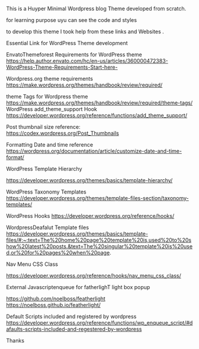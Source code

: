 This is a Huyper Minimal Wordpress blog Theme developed from scratch. 

for learning purpose uyu can see the code  and styles


to develop this theme I took help from these links and Websites . 


Essential Link for WordPress Theme development

EnvatoThemeforest Requirements for WordPress theme 
https://help.author.envato.com/hc/en-us/articles/360000472383-WordPress-Theme-Requirements-Start-here-

Wordpress.org theme requirements 
https://make.wordpress.org/themes/handbook/review/required/

theme Tags for Wordpress theme
https://make.wordpress.org/themes/handbook/review/required/theme-tags/
WordPress add_theme_support Hook
https://developer.wordpress.org/reference/functions/add_theme_support/

Post thumbnail size reference:
https://codex.wordpress.org/Post_Thumbnails

Formatting Date and time reference
https://wordpress.org/documentation/article/customize-date-and-time-format/

WordPress Template Hierarchy

https://developer.wordpress.org/themes/basics/template-hierarchy/

WordPress Taxonomy Templates
https://developer.wordpress.org/themes/template-files-section/taxonomy-templates/

WordPress Hooks
https://developer.wordpress.org/reference/hooks/

WordpressDeafalut Template files
https://developer.wordpress.org/themes/basics/template-files/#:~:text=The%20home%20page%20template%20is,used%20to%20show%20latest%20posts.&text=The%20singular%20template%20is%20used,or%20for%20pages%20when%20page.

Nav Menu CSS Class

https://developer.wordpress.org/reference/hooks/nav_menu_css_class/


External Javascriptenqueue for fatherlighT light box popup

https://github.com/noelboss/featherlight
https://noelboss.github.io/featherlight/

Default Scripts included and registered by wordpress
https://developer.wordpress.org/reference/functions/wp_enqueue_script/#dafaults-scripts-included-and-regestered-by-wordpress


Thanks
